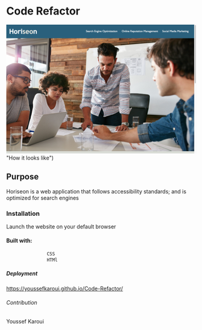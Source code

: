 #   Code Refactor 
![alt text](./Develop/assets/images/readme-screenshot1.png) "How it looks like")
## Purpose

Horiseon is a web application that follows accessibility standards; and is optimized for search engines 

### Installation

Launch the website on your default browser

#### Built with:

                   CSS 
                   HTMl
#####   Deployment

https://youssefkaroui.github.io/Code-Refactor/


######   Contribution  

Youssef Karoui


